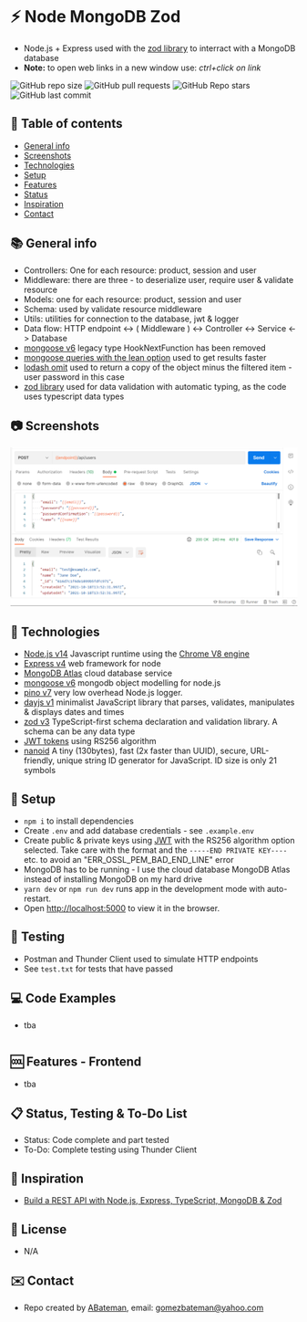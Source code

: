 # :zap: Node MongoDB Zod

* Node.js + Express used with the [zod library](https://github.com/colinhacks/zod) to interract with a MongoDB database
* **Note:** to open web links in a new window use: _ctrl+click on link_

![GitHub repo size](https://img.shields.io/github/repo-size/AndrewJBateman/node-mongodb-zod?style=plastic)
![GitHub pull requests](https://img.shields.io/github/issues-pr/AndrewJBateman/node-mongodb-zod?style=plastic)
![GitHub Repo stars](https://img.shields.io/github/stars/AndrewJBateman/node-mongodb-zod?style=plastic)
![GitHub last commit](https://img.shields.io/github/last-commit/AndrewJBateman/node-mongodb-zod?style=plastic)

## :page_facing_up: Table of contents

* [General info](#general-info)
* [Screenshots](#screenshots)
* [Technologies](#technologies)
* [Setup](#setup)
* [Features](#features)
* [Status](#status)
* [Inspiration](#inspiration)
* [Contact](#contact)

## :books: General info

* Controllers: One for each resource: product, session and user
* Middleware: there are three - to deserialize user, require user & validate resource
* Models: one for each resource: product, session and user
* Schema: used by validate resource middleware
* Utils: utilities for connection to the database, jwt & logger
* Data flow: HTTP endpoint <-> ( Middleware ) <-> Controller <-> Service <-> Database
* [mongoose v6](https://mongoosejs.com/docs/migrating_to_6.html) legacy type HookNextFunction has been removed
* [mongoose queries with the lean option](https://mongoosejs.com/docs/tutorials/lean.html) used to get results faster
* [lodash omit](https://lodash.com/docs/4.17.15#omit) used to return a copy of the object minus the filtered item - user password in this case
* [zod library](https://github.com/colinhacks/zod) used for data validation with automatic typing, as the code uses typescript data types

## :camera: Screenshots

![Image](./imgs/postman.png)

## :signal_strength: Technologies

* [Node.js v14](https://nodejs.org/) Javascript runtime using the [Chrome V8 engine](https://v8.dev/)
* [Express v4](https://www.npmjs.com/package/express) web framework for node
* [MongoDB Atlas](https://www.mongodb.com/es/cloud/atlas) cloud database service
* [mongoose v6](https://mongoosejs.com/) mongodb object modelling for node.js
* [pino v7](https://www.npmjs.com/package/pino) very low overhead Node.js logger.
* [dayjs v1](https://www.npmjs.com/package/dayjs) minimalist JavaScript library that parses, validates, manipulates & displays dates and times
* [zod v3](https://www.npmjs.com/package/zod) TypeScript-first schema declaration and validation library. A schema can be any data type
* [JWT tokens](https://jwt.io/) using RS256 algorithm
* [nanoid](https://www.npmjs.com/package/nanoid) A tiny (130bytes), fast (2x faster than UUID), secure, URL-friendly, unique string ID generator for JavaScript. ID size is only 21 symbols

## :floppy_disk: Setup

* `npm i` to install dependencies
* Create `.env` and add database credentials - see `.example.env`
* Create public & private keys using [JWT](https://jwt.io/) with the RS256 algorithm option selected. Take care with the format and the `-----END PRIVATE KEY----` etc. to avoid an "ERR_OSSL_PEM_BAD_END_LINE" error
* MongoDB has to be running - I use the cloud database MongoDB Atlas instead of installing MongoDB on my hard drive
* `yarn dev` or `npm run dev` runs app in the development mode with auto-restart.
* Open [http://localhost:5000](http://localhost:5000) to view it in the browser.

## :wrench: Testing

* Postman and Thunder Client used to simulate HTTP endpoints
* See `test.txt` for tests that have passed

## :computer: Code Examples

* tba

```javascript

```

## :cool: Features - Frontend

* tba

## :clipboard: Status, Testing & To-Do List

* Status: Code complete and part tested
* To-Do: Complete testing using Thunder Client

## :clap: Inspiration

* [Build a REST API with Node.js, Express, TypeScript, MongoDB & Zod](https://www.youtube.com/watch?v=BWUi6BS9T5Y&t=198s)

## :file_folder: License

* N/A

## :envelope: Contact

* Repo created by [ABateman](https://github.com/AndrewJBateman), email: gomezbateman@yahoo.com